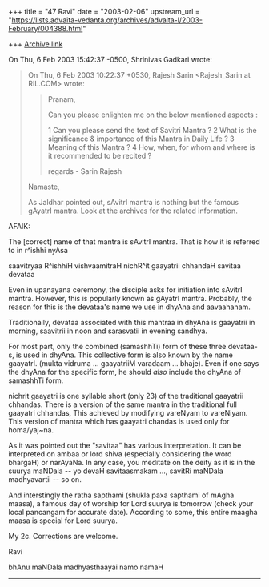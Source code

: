 +++
title = "47 Ravi"
date = "2003-02-06"
upstream_url = "https://lists.advaita-vedanta.org/archives/advaita-l/2003-February/004388.html"

+++
[Archive link](https://lists.advaita-vedanta.org/archives/advaita-l/2003-February/004388.html)

On Thu, 6 Feb 2003 15:42:37 -0500, Shrinivas Gadkari
<sgadkari2001 at YAHOO.COM> wrote:

>On Thu, 6 Feb 2003 10:22:37 +0530, Rajesh Sarin <Rajesh_Sarin at RIL.COM>
>wrote:
>
>>Pranam,
>>
>>Can you please enlighten me on the below mentioned aspects :
>>
>>1     Can you please send the text of Savitri Mantra ?
>>2     What is the significance & importance of this Mantra in Daily Life ?
>>3     Meaning of this Mantra ?
>>4     How, when, for whom and where is it recommended to be recited ?
>>
>>regards - Sarin Rajesh
>
>Namaste,
>
>As Jaldhar pointed out, sAvitrI mantra is nothing but the famous gAyatrI
>mantra. Look at the archives for the related information.
>

AFAIK:

The [correct] name of that mantra is sAvitrI mantra. That is how it is
referred to in r^ishhi nyAsa

saavitryaa R^ishhiH vishvaamitraH
nichR^it gaayatrii chhandaH
savitaa devataa

Even in upanayana ceremony, the disciple asks for initiation into sAvitrI
mantra. However, this is popularly known as gAyatrI mantra. Probably, the
reason for this is the devataa's name we use in dhyAna and aavaahanam.

Traditionally, devataa associated with this mantraa in dhyAna is gaayatrii
in morning, saavitrii in noon and sarasvatii in evening sandhya.

For most part, only the combined (samashhTi) form of these three devataa-s,
is used in dhyAna. This collective form is also known by the name gaayatrI.
(mukta vidruma ... gaayatriiM varadaam ... bhaje). Even if one says the
dhyAna for the specific form, he should *also* include the dhyAna of
samashhTi form.


nichrit gaayatri is one syllable short (only 23) of the traditional
gaayatrii chhandas. There is a version of the same mantra in the
traditional full gaayatri chhandas, This achieved by modifying vareNyam to
vareNiyam.  This version of mantra which has gaayatri chandas is used only
for homa/yaj~na.

As it was pointed out the "savitaa" has various interpretation.  It can be
interpreted on ambaa or lord shiva (especially considering the word
bhargaH) or narAyaNa. In any case, you meditate on the deity as it is in
the suurya maNDala -- yo devaH savitaasmakam ..., savitRi maNDala
madhyavartii -- so on.

And interstingly the ratha sapthami (shukla paxa sapthami of mAgha maasa),
a famous day of worship for Lord suurya is tomorrow (check your local
pancangam for accurate date). According to some, this entire maagha maasa
is special for Lord suurya.



My 2c. Corrections are welcome.

Ravi

bhAnu maNDala madhyasthaayai namo namaH

------------------------------

